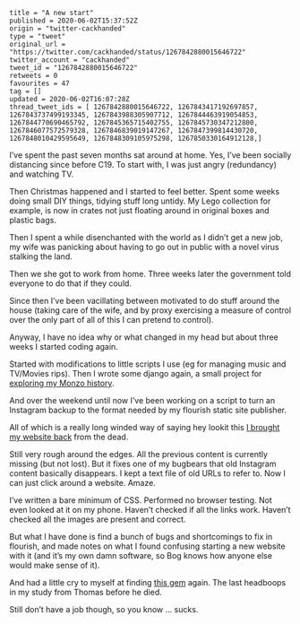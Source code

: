 ```
title = "A new start"
published = 2020-06-02T15:37:52Z
origin = "twitter-cackhanded"
type = "tweet"
original_url = "https://twitter.com/cackhanded/status/1267842880015646722"
twitter_account = "cackhanded"
tweet_id = "1267842880015646722"
retweets = 0
favourites = 47
tag = []
updated = 2020-06-02T16:07:28Z
thread_tweet_ids = [ 1267842880015646722, 1267843417192697857, 1267843737499193345, 1267843988305907712, 1267844463919054853, 1267844770690465792, 1267845365715402755, 1267845730347212800, 1267846077572579328, 1267846839019147267, 1267847399814430720, 1267848010429595649, 1267848309105975298, 1267850330164912128,]
```

I’ve spent the past seven months sat around at home. Yes, I’ve been socially distancing since before C19. To start with, I was just angry (redundancy) and watching TV.

Then Christmas happened and I started to feel better. Spent some weeks doing small DIY things, tidying stuff long untidy. My Lego collection for example, is now in crates not just floating around in original boxes and plastic bags.

Then I spent a while disenchanted with the world as I didn’t get a new job, my wife was panicking about having to go out in public with a novel virus stalking the land.

Then we she got to work from home. Three weeks later the government told everyone to do that if they could.

Since then I’ve been vacillating between motivated to do stuff around the house (taking care of the wife, and by proxy exercising a measure of control over the only part of all of this I can pretend to control).

Anyway, I have no idea why or what changed in my head but about three weeks I started coding again.

Started with modifications to little scripts I use (eg for managing music and TV/Movies rips). Then I wrote some django again, a small project for
[exploring my Monzo history](https://github.com/norm/monzo-explorer).

And over the weekend until now I’ve been working on a script to turn an Instagram backup to the format needed by my flourish static site publisher.

All of which is a really long winded way of saying hey lookit this
[I brought my website back](http://marknormanfrancis.com/about-the-rebuild)
from the dead.

Still very rough around the edges. All the previous content is currently missing (but not lost). But it fixes one of my bugbears that old Instagram content basically disappears. I kept a text file of old URLs to refer to. Now I can just click around a website. Amaze.

I’ve written a bare minimum of CSS. Performed no browser testing. Not even looked at it on my phone. Haven’t checked if all the links work. Haven’t checked all the images are present and correct.

But what I have done is find a bunch of bugs and shortcomings to fix in flourish, and made notes on what I found confusing starting a new website with it (and it’s my own damn software, so Bog knows how anyone else would make sense of it).

And had a little cry to myself at finding [this gem](/2018/04/30/headboops) again. The last headboops in my study from Thomas before he died.

Still don’t have a job though, so you know … sucks.

